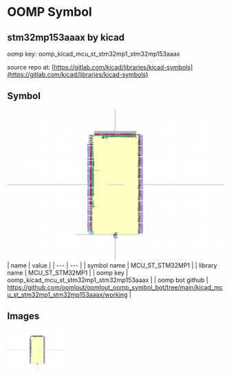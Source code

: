 # OOMP Symbol  
## stm32mp153aaax  by kicad  
  
oomp key: oomp_kicad_mcu_st_stm32mp1_stm32mp153aaax  
  
source repo at: [https://gitlab.com/kicad/libraries/kicad-symbols](https://gitlab.com/kicad/libraries/kicad-symbols)  
## Symbol  
  
[![working.png](working_600.png)](working.png)  
| name | value | 
| --- | --- | 
| symbol name | MCU_ST_STM32MP1 | 
| library name | MCU_ST_STM32MP1 | 
| oomp key | oomp_kicad_mcu_st_stm32mp1_stm32mp153aaax | 
| oomp bot github | https://github.com/oomlout/oomlout_oomp_symbol_bot/tree/main/kicad_mcu_st_stm32mp1_stm32mp153aaax/working | 
## Images  
  
[![working.png](working_140.png)](working.png)  
